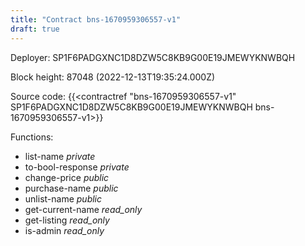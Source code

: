 ```yaml
---
title: "Contract bns-1670959306557-v1"
draft: true
---
```

Deployer: SP1F6PADGXNC1D8DZW5C8KB9G00E19JMEWYKNWBQH


 



Block height: 87048 (2022-12-13T19:35:24.000Z)

Source code: {{<contractref "bns-1670959306557-v1" SP1F6PADGXNC1D8DZW5C8KB9G00E19JMEWYKNWBQH bns-1670959306557-v1>}}

Functions:

* list-name _private_
* to-bool-response _private_
* change-price _public_
* purchase-name _public_
* unlist-name _public_
* get-current-name _read_only_
* get-listing _read_only_
* is-admin _read_only_
